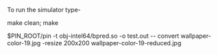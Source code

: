 To run the simulator type-

make clean; make

$PIN_ROOT/pin -t obj-intel64/bpred.so -o test.out -- convert wallpaper-color-19.jpg -resize 200x200 wallpaper-color-19-reduced.jpg 
